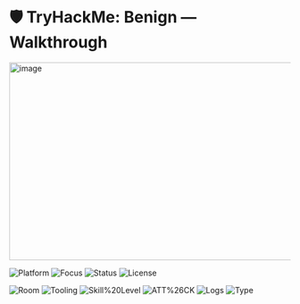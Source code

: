 # 🛡️ TryHackMe: Benign — Walkthrough

<img width="744" height="354" alt="image" src="https://github.com/user-attachments/assets/1bcc040d-9ea0-4eee-8fcc-0a8c803d2e91" />


![Platform](https://img.shields.io/badge/Platform-Splunk-blue)
![Focus](https://img.shields.io/badge/Focus-Blue%20Team%20%2F%20SIEM-red)
![Status](https://img.shields.io/badge/Status-Completed-success)
![License](https://img.shields.io/badge/License-Educational-lightgrey)

![Room](https://img.shields.io/badge/Room-Benign%20(THM)-purple)
![Tooling](https://img.shields.io/badge/Tooling-SPL%20Queries-informational)
![Skill%20Level](https://img.shields.io/badge/Skill%20Level-SOC%20L1-yellowgreen)
![ATT%26CK](https://img.shields.io/badge/ATT%26CK-Mapping%20Included-important)
![Logs](https://img.shields.io/badge/Logs-Windows%20Event%20Logs%20%7C%20Sysmon-orange)
![Type](https://img.shields.io/badge/Type-Walkthrough%20%2F%20Write--up-brightgreen)



